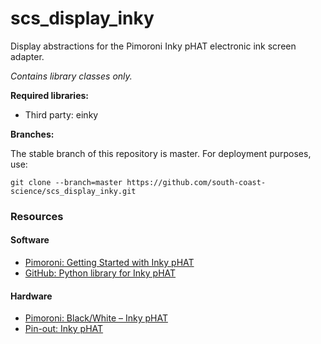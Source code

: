 # scs_display_inky
Display abstractions for the Pimoroni Inky pHAT electronic ink screen adapter.

_Contains library classes only._

**Required libraries:** 

* Third party: einky


**Branches:**

The stable branch of this repository is master. For deployment purposes, use:
```
git clone --branch=master https://github.com/south-coast-science/scs_display_inky.git
```

### Resources ###

#### Software ####

* [Pimoroni: Getting Started with Inky pHAT](https://learn.pimoroni.com/tutorial/sandyj/getting-started-with-inky-phat)
* [GitHub: Python library for Inky pHAT](https://github.com/pimoroni/inky)  


#### Hardware ####

* [Pimoroni: Black/White – Inky pHAT](https://shop.pimoroni.com/products/inky-phat)  
* [Pin-out: Inky pHAT](https://pinout.xyz/pinout/inky_phat)  
